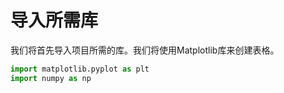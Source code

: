 # 导入所需库

我们将首先导入项目所需的库。我们将使用Matplotlib库来创建表格。

```python
import matplotlib.pyplot as plt
import numpy as np
```
